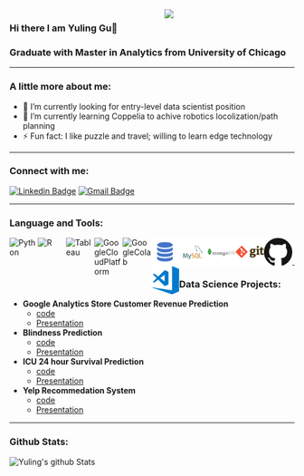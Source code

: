 

<img align='right' src="https://www.eschoolnews.com/files/2018/03/coding1.jpg" width="230">

### Hi there I am Yuling Gu👋
### Graduate with Master in Analytics from University of Chicago

---
 ### A little more about me:

- 🔭 I’m currently looking for entry-level data scientist position
- 🌱 I’m currently learning Coppelia to achive robotics locolization/path planning
- ⚡ Fun fact: I like puzzle and travel; willing to learn edge technology

---
### Connect with me:

[![Linkedin Badge](https://img.shields.io/badge/-YulingGu-blue?style=flat-square&logo=Linkedin&logoColor=white&link=https://www.linkedin.com/in/yuling-gu-b61614104/)](https://www.linkedin.com/in/yuling-gu-b61614104/)
[![Gmail Badge](https://img.shields.io/badge/Gmail-c14438?style=flat-square&logo=Gmail&logoColor=white&link=mailto:betty19950330@gmail.com)](mailto:betty19950330@gmail.com)


---
### Language and Tools:


<img align="left" alt="Python" width="50px" src="https://www.iconfinder.com/data/icons/logos-and-brands/512/267_Python_logo-512.png" />
<img align="left" alt="R" width="50px" src="https://cdn.iconscout.com/icon/free/png-256/r-5-283170.png" />
<img align="left" alt="Tableau" width="50px" src="https://www.thedataschool.co.uk/wp-content/uploads/2017/11/Tableau-Server-Icon.png" />
<img align="left" alt="GoogleCloudPlatform" width="50px" src="https://cdn.iconscout.com/icon/free/png-512/google-cloud-2038785-1721675.png" />
<img align="left" alt="GoogleColab" width="50px" src="https://colab.research.google.com/img/colab_favicon_256px.png" />
<img align="left" alt="SQL" width="50px" src="https://raw.githubusercontent.com/github/explore/80688e429a7d4ef2fca1e82350fe8e3517d3494d/topics/sql/sql.png" />
<img align="left" alt="MySQL" width="50px" src="https://raw.githubusercontent.com/github/explore/80688e429a7d4ef2fca1e82350fe8e3517d3494d/topics/mysql/mysql.png" />
<img align="left" alt="MongoDB" width="50px" src="https://raw.githubusercontent.com/github/explore/80688e429a7d4ef2fca1e82350fe8e3517d3494d/topics/mongodb/mongodb.png" />
<img align="left" alt="Git" width="50px" src="https://raw.githubusercontent.com/github/explore/80688e429a7d4ef2fca1e82350fe8e3517d3494d/topics/git/git.png" />
<img align="left" alt="GitHub" width="50px" src="https://raw.githubusercontent.com/github/explore/78df643247d429f6cc873026c0622819ad797942/topics/github/github.png" />
<img align="left" alt="Visual Studio Code" width="50px" src="https://raw.githubusercontent.com/github/explore/80688e429a7d4ef2fca1e82350fe8e3517d3494d/topics/visual-studio-code/visual-studio-code.png" />

<br />
<br />

---

### Data Science Projects:

- **Google Analytics Store Customer Revenue Prediction**
  - [code](https://github.com/yuling0330/Google-Store-Analytics-Transactions-Revenue-Prediction/tree/master/notebook)
  - [Presentation](https://github.com/yuling0330/Google-Store-Analytics-Transactions-Revenue-Prediction/blob/master/presentation/Customer_Revenue_Prediction_Presentation.pdf)
- **Blindness Prediction**
  - [code](https://github.com/yuling0330/Blindness_Detection_Image_Recognition/tree/master/notebook)
  - [Presentation](https://github.com/yuling0330/Blindness_Detection_Image_Recognition/blob/master/presentation/blindess_detection_presentation.pdf)
- **ICU 24 hour Survival Prediction**
  - [code](https://github.com/yuling0330/icu_24hour_survival_analysis/tree/master/notebook)
  - [Presentation](https://github.com/yuling0330/icu_24hour_survival_analysis/tree/master/presentation)
 - **Yelp Recommedation System**
   - [code](https://github.com/yuling0330/yelp-review-big-data/tree/master/notebook)
   - [Presentation](https://github.com/yuling0330/yelp-review-big-data/tree/master/presentation)

---

### Github Stats:
<img align="left" alt="Yuling's github Stats" src="https://github-readme-stats.vercel.app/api?username=yuling0330&show_icons=true&hide_border=true" />
